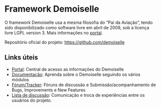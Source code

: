 # Framework Demoiselle

O framework Demoiselle usa a mesma filosofia do “Pai da Aviação”,
tendo sido disponibilizado como software livre em abril de 2009, sob a
licença livre LGPL version 3. Mais informações no [portal](www.frameworkdemoiselle.gov.br).

Repositório oficial do projeto: https://github.com/demoiselle

Links úteis
-----------

* [Portal](https://www.frameworkdemoiselle.gov.br): Central de acesso as informações do Demoiselle
* [Documentação](https://demoiselle.gitbooks.io/documentacao-jee/content): Aprenda sobre o Demoiselle seguindo os vários módulos
* [Fórum/Tracker](https://github.com/demoiselle/framework/issues): Fóruns de discussão e Submissão/acompanhamento de Bugs, Improvements e New Features 
* [Lista de discussão](https://lists.sourceforge.net/lists/listinfo/demoiselle-users): Comunicação e troca de experiências entre os usuários do projeto.






